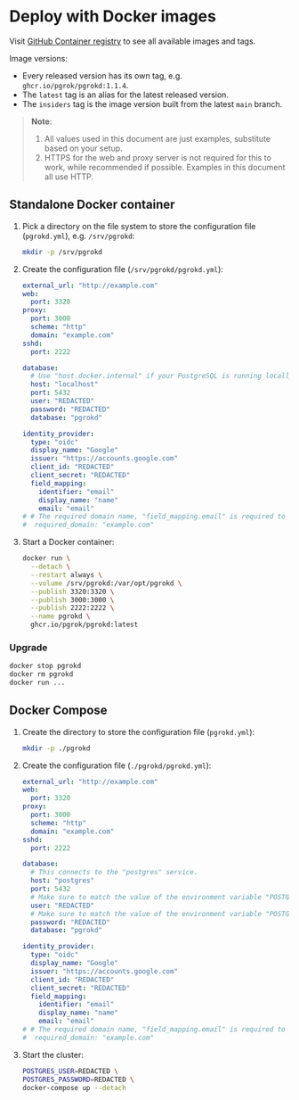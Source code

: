 # Deploy with Docker images

Visit [GitHub Container registry](https://github.com/pgrok/pgrok/pkgs/container/pgrokd) to see all available images and tags.

Image versions:
  - Every released version has its own tag, e.g. `ghcr.io/pgrok/pgrokd:1.1.4`.
  - The `latest` tag is an alias for the latest released version.
  - The `insiders` tag is the image version built from the latest `main` branch.

> **Note**:
>
> 1. All values used in this document are just examples, substitute based on your setup.
> 1. HTTPS for the web and proxy server is not required for this to work, while recommended if possible. Examples in this document all use HTTP.

## Standalone Docker container

1. Pick a directory on the file system to store the configuration file (`pgrokd.yml`), e.g. `/srv/pgrokd`:
    ```sh
    mkdir -p /srv/pgrokd
    ```
1. Create the configuration file (`/srv/pgrokd/pgrokd.yml`):
    ```yaml
    external_url: "http://example.com"
    web:
      port: 3320
    proxy:
      port: 3000
      scheme: "http"
      domain: "example.com"
    sshd:
      port: 2222

    database:
      # Use "host.docker.internal" if your PostgreSQL is running locally on the same host.
      host: "localhost"
      port: 5432
      user: "REDACTED"
      password: "REDACTED"
      database: "pgrokd"

    identity_provider:
      type: "oidc"
      display_name: "Google"
      issuer: "https://accounts.google.com"
      client_id: "REDACTED"
      client_secret: "REDACTED"
      field_mapping:
        identifier: "email"
        display_name: "name"
        email: "email"
    # # The required domain name, "field_mapping.email" is required to set for this to work.
    #  required_domain: "example.com"
    ```
1. Start a Docker container:
    ```sh
    docker run \
      --detach \
      --restart always \
      --volume /srv/pgrokd:/var/opt/pgrokd \
      --publish 3320:3320 \
      --publish 3000:3000 \
      --publish 2222:2222 \
      --name pgrokd \
      ghcr.io/pgrok/pgrokd:latest
    ```

### Upgrade

```sh
docker stop pgrokd
docker rm pgrokd
docker run ...
```

## Docker Compose

1. Create the directory to store the configuration file (`pgrokd.yml`):
    ```sh
    mkdir -p ./pgrokd
    ```
1. Create the configuration file (`./pgrokd/pgrokd.yml`):
    ```yaml
    external_url: "http://example.com"
    web:
      port: 3320
    proxy:
      port: 3000
      scheme: "http"
      domain: "example.com"
    sshd:
      port: 2222

    database:
      # This connects to the "postgres" service.
      host: "postgres"
      port: 5432
      # Make sure to match the value of the environment variable "POSTGRES_USER"
      user: "REDACTED"
      # Make sure to match the value of the environment variable "POSTGRES_PASSWORD"
      password: "REDACTED"
      database: "pgrokd"

    identity_provider:
      type: "oidc"
      display_name: "Google"
      issuer: "https://accounts.google.com"
      client_id: "REDACTED"
      client_secret: "REDACTED"
      field_mapping:
        identifier: "email"
        display_name: "name"
        email: "email"
    # # The required domain name, "field_mapping.email" is required to set for this to work.
    #  required_domain: "example.com"
    ```
1. Start the cluster:
    ```sh
    POSTGRES_USER=REDACTED \
    POSTGRES_PASSWORD=REDACTED \
    docker-compose up --detach
    ```
